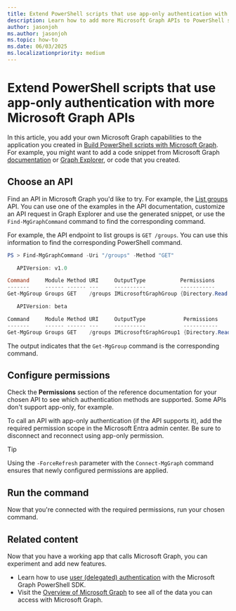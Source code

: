 ```yaml
---
title: Extend PowerShell scripts that use app-only authentication with more Microsoft Graph APIs
description: Learn how to add more Microsoft Graph APIs to PowerShell scripts that use app-only authentication.
author: jasonjoh
ms.author: jasonjoh
ms.topic: how-to
ms.date: 06/03/2025
ms.localizationpriority: medium
---
```


# Extend PowerShell scripts that use app-only authentication with more Microsoft Graph APIs

In this article, you add your own Microsoft Graph capabilities to the application you created in [Build PowerShell scripts with Microsoft Graph](powershell.md). For example, you might want to add a code snippet from Microsoft Graph [documentation](/graph/api/overview) or [Graph Explorer](https://developer.microsoft.com/graph/graph-explorer), or code that you created.

## Choose an API

Find an API in Microsoft Graph you'd like to try. For example, the [List groups](/graph/api/group-list) API. You can use one of the examples in the API documentation, customize an API request in Graph Explorer and use the generated snippet, or use the `Find-MgGraphCommand` command to find the corresponding command.

For example, the API endpoint to list groups is `GET /groups`. You can use this information to find the corresponding PowerShell command.

```powershell
PS > Find-MgGraphCommand -Uri "/groups" -Method "GET"

   APIVersion: v1.0

Command     Module Method URI     OutputType           Permissions
-------     ------ ------ ---     ----------           -----------
Get-MgGroup Groups GET    /groups IMicrosoftGraphGroup {Directory.Read.All, Directory.ReadWrite.All, Group.Read.All, G…

   APIVersion: beta

Command     Module Method URI     OutputType            Permissions
-------     ------ ------ ---     ----------            -----------
Get-MgGroup Groups GET    /groups IMicrosoftGraphGroup1 {Directory.Read.All, Directory.ReadWrite.All, Group.Read.All, …
```

The output indicates that the `Get-MgGroup` command is the corresponding command.

## Configure permissions

Check the **Permissions** section of the reference documentation for your chosen API to see which authentication methods are supported. Some APIs don't support app-only, for example.

To call an API with app-only authentication (if the API supports it), add the required permission scope in the Microsoft Entra admin center. Be sure to disconnect and reconnect using app-only permission.

> [!TIP]
> Using the `-ForceRefresh` parameter with the `Connect-MgGraph` command ensures that newly configured permissions are applied.

## Run the command

Now that you're connected with the required permissions, run your chosen command.

## Related content

Now that you have a working app that calls Microsoft Graph, you can experiment and add new features.

- Learn how to use [user (delegated) authentication](powershell.md) with the Microsoft Graph PowerShell SDK.
- Visit the [Overview of Microsoft Graph](/graph/overview) to see all of the data you can access with Microsoft Graph.
